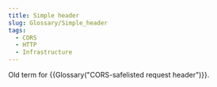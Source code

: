 ```yaml
---
title: Simple header
slug: Glossary/Simple_header
tags:
  - CORS
  - HTTP
  - Infrastructure
---
```


Old term for {{Glossary("CORS-safelisted request header")}}.
